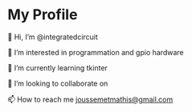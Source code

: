 # My Profile
👋 Hi, I’m @integratedcircuit

👀 I’m interested in programmation and gpio hardware

🌱 I’m currently learning tkinter

💞️ I’m looking to collaborate on

📫 How to reach me joussemetmathis@gmail.com
